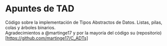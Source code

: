 # Apuntes de TAD  
Código sobre la implementación de Tipos Abstractos de Datos. Listas, pilas,
colas y árboles binarios.  
Agradecimientos a @martinge17 y por la mayoría del código su (repositorio)[https://github.com/martinge17/C_ADTs]
